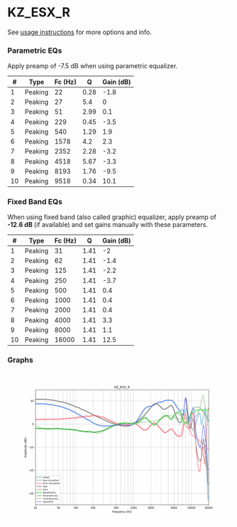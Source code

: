 # KZ_ESX_R
See [usage instructions](https://github.com/jaakkopasanen/AutoEq#usage) for more options and info.

### Parametric EQs
Apply preamp of -7.5 dB when using parametric equalizer.

|   # | Type    |   Fc (Hz) |    Q |   Gain (dB) |
|-----|---------|-----------|------|-------------|
|   1 | Peaking |        22 | 0.28 |        -1.8 |
|   2 | Peaking |        27 | 5.4  |         0   |
|   3 | Peaking |        51 | 2.99 |         0.1 |
|   4 | Peaking |       229 | 0.45 |        -3.5 |
|   5 | Peaking |       540 | 1.29 |         1.9 |
|   6 | Peaking |      1578 | 4.2  |         2.3 |
|   7 | Peaking |      2352 | 2.28 |        -3.2 |
|   8 | Peaking |      4518 | 5.67 |        -3.3 |
|   9 | Peaking |      8193 | 1.76 |        -9.5 |
|  10 | Peaking |      9518 | 0.34 |        10.1 |

### Fixed Band EQs
When using fixed band (also called graphic) equalizer, apply preamp of **-12.6 dB** (if available) and set gains manually with these parameters.

|   # | Type    |   Fc (Hz) |    Q |   Gain (dB) |
|-----|---------|-----------|------|-------------|
|   1 | Peaking |        31 | 1.41 |        -2   |
|   2 | Peaking |        62 | 1.41 |        -1.4 |
|   3 | Peaking |       125 | 1.41 |        -2.2 |
|   4 | Peaking |       250 | 1.41 |        -3.7 |
|   5 | Peaking |       500 | 1.41 |         0.4 |
|   6 | Peaking |      1000 | 1.41 |         0.4 |
|   7 | Peaking |      2000 | 1.41 |         0.4 |
|   8 | Peaking |      4000 | 1.41 |         3.3 |
|   9 | Peaking |      8000 | 1.41 |         1.1 |
|  10 | Peaking |     16000 | 1.41 |        12.5 |

### Graphs
![](./KZ_ESX_R.png)
